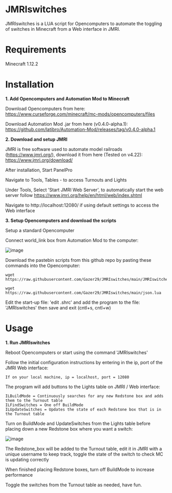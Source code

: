 # JMRIswitches
JMRIswitches is a LUA script for Opencomputers to automate the toggling of switches in Minecraft from a Web interface in JMRI.

# Requirements 
Minecraft 1.12.2

# Installation
**1. Add Opencomputers and Automation Mod to Minecraft**

Download Opencomputers from here: https://www.curseforge.com/minecraft/mc-mods/opencomputers/files

Download Automation Mod .jar from here (v0.4.0-alpha.1): https://github.com/latibro/Automation-Mod/releases/tag/v0.4.0-alpha.1

**2. Download and setup JMRI**

JMRI is free software used to automate model railroads (https://www.jmri.org/), download it from here (Tested on v4.22): https://www.jmri.org/download/

After installation, Start PanelPro

Navigate to Tools, Tables - to access Turnouts and Lights

Under Tools, Select 'Start JMRI Web Server', to automatically start the web server follow https://www.jmri.org/help/en/html/web/index.shtml

Navigate to http://localhost:12080/ if using default settings to access the Web interface

**3. Setup Opencomputers and download the scripts**

Setup a standard Opencomputer

Connect world_link box from Automation Mod to the computer:

![image](https://user-images.githubusercontent.com/11053436/117896937-909f8780-b2b9-11eb-9c0f-b07d780af309.png)

Download the pastebin scripts from this github repo by pasting these commands into the Opencomputer:

	wget https://raw.githubusercontent.com/Gazer29/JMRIswitches/main/JMRIswitches.lua

	wget https://raw.githubusercontent.com/Gazer29/JMRIswitches/main/json.lua

Edit the start-up file: 'edit .shrc' and add the program to the file: 'JMRIswitches' then save and exit (cntl+s, cntl+w)

# Usage

**1. Run JMRIswitches**

Reboot Opencomputers or start using the command 'JMRIswitches'

Follow the initial configuration instructions by entering in the ip, port of the JMRI Web interface:

	If on your local machine, ip = localhost, port = 12080

The program will add buttons to the Lights table on JMRI / Web interface:

	ILBuildMode = Continuously searches for any new Redstone box and adds them to the Turnout table 
	ILFindSwitches = One off BuildMode
	ILUpdateSwitches = Updates the state of each Redstone box that is in the Turnout table

Turn on BuildMode and UpdateSwitches from the Lights table before placing down a new Redstone box where you want a switch:

![image](https://user-images.githubusercontent.com/11053436/117919430-e4739600-b2e4-11eb-88f9-81fb89cd705a.png)

The Redstone_box will be added to the Turnout table, edit it in JMRI with a unique username to keep track, toggle the state of the switch to check MC is updating correctly

When finished placing Redstone boxes, turn off BuildMode to increase performance

Toggle the switches from the Turnout table as needed, have fun.
